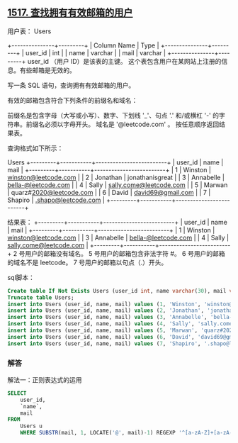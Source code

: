 ## [1517. 查找拥有有效邮箱的用户](https://leetcode-cn.com/problems/find-users-with-valid-e-mails/)

用户表： Users

+---------------+---------+
| Column Name   | Type    |
+---------------+---------+
| user_id       | int     |
| name          | varchar |
| mail          | varchar | 
+---------------+---------+
user_id （用户 ID）是该表的主键。
这个表包含用户在某网站上注册的信息。有些邮箱是无效的。


写一条 SQL 语句，查询拥有有效邮箱的用户。

有效的邮箱包含符合下列条件的前缀名和域名：

前缀名是包含字母（大写或小写）、数字、下划线 '_'、句点 '.' 和/或横杠 '-' 的字符串。前缀名必须以字母开头。
域名是 '@leetcode.com' 。
按任意顺序返回结果表。

 

查询格式如下所示：

Users
+---------+-----------+-------------------------+
| user_id | name      | mail                    |
+---------+-----------+-------------------------+
| 1       | Winston   | winston@leetcode.com    |
| 2       | Jonathan  | jonathanisgreat         |
| 3       | Annabelle | bella-@leetcode.com     |
| 4       | Sally     | sally.come@leetcode.com |
| 5       | Marwan    | quarz#2020@leetcode.com |
| 6       | David     | david69@gmail.com       |
| 7       | Shapiro   | .shapo@leetcode.com     |
+---------+-----------+-------------------------+

结果表：
+---------+-----------+-------------------------+
| user_id | name      | mail                    |
+---------+-----------+-------------------------+
| 1       | Winston   | winston@leetcode.com    |
| 3       | Annabelle | bella-@leetcode.com     |
| 4       | Sally     | sally.come@leetcode.com |
+---------+-----------+-------------------------+
2 号用户的邮箱没有域名。
5 号用户的邮箱包含非法字符 #。
6 号用户的邮箱的域名不是 leetcode。
7 号用户的邮箱以句点（.）开头。

sql脚本：

```sql
Create table If Not Exists Users (user_id int, name varchar(30), mail varchar(50));
Truncate table Users;
insert into Users (user_id, name, mail) values (1, 'Winston', 'winston@leetcode.com');
insert into Users (user_id, name, mail) values (2, 'Jonathan', 'jonathanisgreat');
insert into Users (user_id, name, mail) values (3, 'Annabelle', 'bella-@leetcode.com');
insert into Users (user_id, name, mail) values (4, 'Sally', 'sally.come@leetcode.com');
insert into Users (user_id, name, mail) values (5, 'Marwan', 'quarz#2020@leetcode.com');
insert into Users (user_id, name, mail) values (6, 'David', 'david69@gmail.com');
insert into Users (user_id, name, mail) values (7, 'Shapiro', '.shapo@leetcode.com');
```

### 解答

解法一：正则表达式的运用

```sql
SELECT
	user_id,
	`name`,
	mail
FROM
	Users u
	WHERE SUBSTR(mail, 1, LOCATE('@', mail)-1) REGEXP '^[a-zA-Z]+[a-zA-Z0-9_./-]*$' AND SUBSTR(mail, LOCATE('@', mail) + 1) LIKE 'leetcode.com';
```

